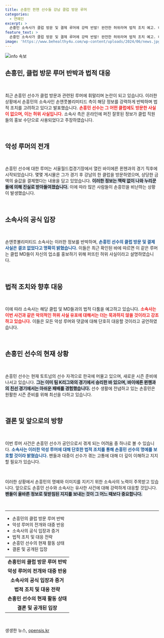 ```yaml
---
title: 손흥민 뮌헨 선수들 강남 클럽 방문 루머
categories:
  - 연예인
excerpt: >
  손흥민 소속사가 클럽 방문 및 결제 루머에 강력 반발! 완전한 허위라며 법적 조치 예고. 허위 사실 유포한 클럽 직원들에 대한 강경 대응이 예고되며, 명예 회복을 위한 단호한 입장을 밝혔다.
feature_text: >
  손흥민 소속사가 클럽 방문 및 결제 루머에 강력 반발! 완전한 허위라며 법적 조치 예고. 허위 사실 유포한 클럽 직원들에 대한 강경 대응이 예고되며, 명예 회복을 위한 단호한 입장을 밝혔다.
image: 'https://www.behealthy4u.com/wp-content/uploads/2024/06/news.jpg'
---
```


<p><img src="https://www.behealthy4u.com/wp-content/uploads/2024/06/news.jpg" alt="info 속보" /></p>

<h2 data-ke-size="size26">손흥민, 클럽 방문 루머 반박과 법적 대응</h2>

<p data-ke-size="size16">&nbsp;</p> 

<p>최근 손흥민 선수가 클럽 방문과 관련된 루머에 휘말리며 논란이 되고 있습니다. 이러한 상황에서 손흥민의 소속사인 손앤풋볼리미티드 측이 해당 정보를 강력하게 반박하며 법적 조치를 고려하고 있다고 발표했습니다. <b><span style="color: #ee2323;">손흥민 선수는 그 어떤 클럽에도 방문한 사실이 없으며, 이는 허위 사실입니다.</span></b> 소속사 측은 온라인에 퍼진 잘못된 정보가 클럽 직원들의 홍보 수단으로 사용되었다고 주장하였습니다.</p>

<p data-ke-size="size16">&nbsp;</p>

<h2 data-ke-size="size26">악성 루머의 전개</h2>

<p data-ke-size="size16">&nbsp;</p> 

<p>손흥민 선수에 대한 루머는 서울월드컵경기장에서 열린 바이에른 뮌헨과의 경기 직후에 시작되었습니다. 몇몇 게시물은 그가 경기 후 강남의 한 클럽을 방문하였으며, 상당한 금액의 술값을 결제했다는 내용을 담고 있었습니다. <b><span style="background-color: #21538527;">이러한 정보는 맥락 없이 나와 누리꾼들에 의해 진실로 받아들여졌습니다.</span></b> 이에 따라 많은 사람들이 손흥민을 비난하는 상황이 발생했습니다.</p>

<p data-ke-size="size16">&nbsp;</p> 

<h2 data-ke-size="size26">소속사의 공식 입장</h2>

<p data-ke-size="size16">&nbsp;</p> 

<p>손앤풋볼리미티드 소속사는 이러한 정보를 반박하며, <b><span style="color: #1a5490;">손흥민 선수의 클럽 방문 및 결제 사실은 결코 없었다고 명확히 밝혔습니다.</span></b> 이들은 최근 확인된 바에 따르면 이 같은 루머는 클럽 MD들이 자신의 업소를 홍보하기 위해 퍼뜨린 허위 사실이라고 설명하였습니다. </p>

<p data-ke-size="size16">&nbsp;</p> 

<h2 data-ke-size="size26">법적 조치와 향후 대응</h2>

<p data-ke-size="size16">&nbsp;</p> 

<p>이에 따라 소속사는 해당 클럽 및 MD들과의 법적 다툼을 예고하고 있습니다. <b><span style="color: #ee2323;">소속사는 이번 사건과 같은 악의적인 허위 사실 유포에 대해서는 더는 묵과하지 않을 것이라고 강조하고 있습니다.</span></b> 이들은 모든 악성 루머와 댓글에 대해 단호히 대응할 것이라고 공언하였습니다.</p>

<p data-ke-size="size16">&nbsp;</p> 

<h2 data-ke-size="size26">손흥민 선수의 현재 상황</h2>

<p data-ke-size="size16">&nbsp;</p> 

<p>손흥민 선수는 현재 토트넘의 선수 자격으로 한국에 머물고 있으며, 새로운 시즌 준비에 나서고 있습니다. <b><span style="background-color: #21538527;">그는 이미 팀 K리그와의 경기에서 승리한 바 있으며, 바이에른 뮌헨과의 친선 경기에서는 아쉬운 패배를 경험했습니다.</span></b> 선수 생활에 전념하고 있는 손흥민은 원활한 시즌 준비를 위해 최선을 다하고 있습니다.</p>

<p data-ke-size="size16">&nbsp;</p> 

<h2 data-ke-size="size26">결론 및 앞으로의 방향</h2>

<p data-ke-size="size16">&nbsp;</p> 

<p>이번 루머 사건은 손흥민 선수가 공인으로서 겪게 되는 어려움 중 하나로 볼 수 있습니다. <b><span style="color: #1a5490;">소속사는 이러한 악성 루머에 대해 단호한 법적 조치를 통해 손흥민 선수의 명예를 보호할 것이라 밝혔습니다.</span></b> 팬들과 대중이 선수가 겪는 고통에 대해 더 깊이 이해하고 지지할 필요가 있습니다. </p>

<p data-ke-size="size16">&nbsp;</p> 

<p>이러한 상황에서 손흥민의 명예와 이미지를 지키기 위한 소속사의 노력이 주목받고 있습니다. 앞으로도 손흥민 선수와 소속사는 유사한 사건에 대해 강력하게 대응할 것입니다. <b><span style="background-color: #21538527;">팬들이 올바른 정보로 뒷받침된 지지를 보내는 것이 그 어느 때보다 중요합니다.</span></b> </p>

<p data-ke-size="size16">&nbsp;</p> 

<hr>

<ul>
   <li>손흥민의 클럽 방문 루머 반박</li>
   <li>악성 루머의 전개와 대중 반응</li>
   <li>소속사의 공식 입장과 증거</li>
   <li>법적 조치 및 대응 전략</li>
   <li>손흥민 선수의 현재 활동 상태</li>
   <li>결론 및 공개된 입장</li>
</ul>

<table style="width: 100%;">
   <tr>
     <td style="text-align: center; height: 17px;"><b>손흥민의 클럽 방문 루머 반박</b></td>
   </tr>
   <tr>
     <td style="text-align: center; height: 17px;"><b>악성 루머의 전개와 대중 반응</b></td>
   </tr>
   <tr>
     <td style="text-align: center; height: 17px;"><b>소속사의 공식 입장과 증거</b></td>
   </tr>
   <tr>
     <td style="text-align: center; height: 17px;"><b>법적 조치 및 대응 전략</b></td>
   </tr>
   <tr>
     <td style="text-align: center; height: 17px;"><b>손흥민 선수의 현재 활동 상태</b></td>
   </tr>
   <tr>
     <td style="text-align: center; height: 17px;"><b>결론 및 공개된 입장</b></td>
   </tr>
</table> 

<p data-ke-size="size16">&nbsp;</p>
생생한 뉴스, <a href="https://opensis.kr" rel="dofollow">opensis.kr</a>


